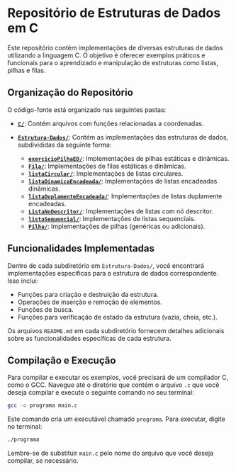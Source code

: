 # Repositório de Estruturas de Dados em C

Este repositório contém implementações de diversas estruturas de dados utilizando a linguagem C. O objetivo é oferecer exemplos práticos e funcionais para o aprendizado e manipulação de estruturas como listas, pilhas e filas.

## Organização do Repositório

O código-fonte está organizado nas seguintes pastas:

* **[`C/`](./C/)**: Contém arquivos com funções relacionadas a coordenadas.
* **[`Estrutura-Dados/`](./Estrutura-Dados/)**: Contém as implementações das estruturas de dados, subdivididas da seguinte forma:

    *   **[`exercicioPilhaED/`](./Estrutura-Dados/exercicioPilhaED/)**: Implementações de pilhas estáticas e dinâmicas.
    *   **[`Fila/`](./Estrutura-Dados/Fila/)**: Implementações de filas estáticas e dinâmicas.
    *   **[`listaCircular/`](./Estrutura-Dados/listaCircular/)**: Implementações de listas circulares.
    *   **[`listaDinamicaEncadeada/`](./Estrutura-Dados/listaDinamicaEncadeada/)**: Implementações de listas encadeadas dinâmicas.
    *   **[`listaDuplamenteEncadeada/`](./Estrutura-Dados/ListaDuplamenteEncadeada/)**: Implementações de listas duplamente encadeadas.
    *   **[`ListaNoDescritor/`](./Estrutura-Dados/ListaNoDescritor/)**: Implementações de listas com nó descritor.
    *   **[`listaSequencial/`](./Estrutura-Dados/listaSequencial/)**: Implementações de listas sequenciais.
    *   **[`Pilha/`](./Estrutura-Dados/Pilha/)**: Implementações de pilhas (genéricas ou adicionais).


## Funcionalidades Implementadas

Dentro de cada subdiretório em `Estrutura-Dados/`, você encontrará implementações específicas para a estrutura de dados correspondente. Isso inclui:

*   Funções para criação e destruição da estrutura.
*   Operações de inserção e remoção de elementos.
*   Funções de busca.
*   Funções para verificação de estado da estrutura (vazia, cheia, etc.).

Os arquivos `README.md` em cada subdiretório fornecem detalhes adicionais sobre as funcionalidades específicas de cada estrutura.

## Compilação e Execução

Para compilar e executar os exemplos, você precisará de um compilador C, como o GCC. Navegue até o diretório que contém o arquivo `.c` que você deseja compilar e execute o seguinte comando no seu terminal:

```bash
gcc -o programa main.c
```

Este comando cria um executável chamado `programa`. Para executar, digite no terminal:

```bash
./programa
```

Lembre-se de substituir `main.c` pelo nome do arquivo que você deseja compilar, se necessário.

